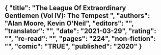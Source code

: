 {
 "title": "The League Of Extraordinary Gentlemen (Vol IV): The Tempest ",
 "authors": "Alan Moore, Kevin O'Neil",
 "editors": "",
 "translator": "",
 "date": "2021-03-29",
 "rating": "",
 "re-read": "",
 "pages": "224",
 "non-fiction": "",
 "comic": "TRUE",
 "published": "2020"
}
---

